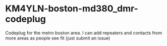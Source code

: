 # KM4YLN-boston-md380_dmr-codeplug
Codeplug for the metro boston area. I can add repeaters and contacts from more areas as people see fit (just submit an issue)

